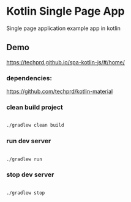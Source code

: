 # Kotlin Single Page App

Single page application example app in kotlin

## Demo
https://techprd.github.io/spa-kotlin-js/#/home/

### dependencies:

https://github.com/techprd/kotlin-material

### clean build project

```bash

./gradlew clean build

```
### run dev server

```bash

./gradlew run

```

### stop dev server


```bash

./gradlew stop

```


